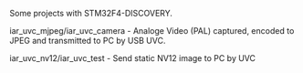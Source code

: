 Some projects with STM32F4-DISCOVERY.

iar_uvc_mjpeg/iar_uvc_camera - Analoge Video (PAL) captured, encoded to JPEG and transmitted to PC by USB UVC.

iar_uvc_nv12/iar_uvc_test    - Send static NV12 image to PC by UVC
